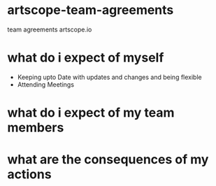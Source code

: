 # artscope-team-agreements
team agreements artscope.io

# what do i expect of myself
- Keeping upto Date with updates and changes and being flexible 
- Attending Meetings


# what do i expect of my team members

# what are the consequences of my actions
